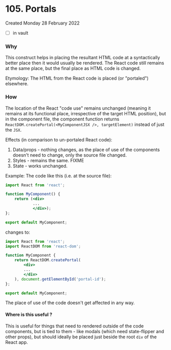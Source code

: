 # 105. Portals
Created Monday 28 February 2022
- [ ] in vault

### Why
This construct helps in placing the resultant HTML code at a syntactically better place then it would usually be rendered. The React code still remains at the same place, but the final place as HTML code is changed.

Etymology: The HTML from the React code is placed (or "portaled") elsewhere.


### How
The location of the React "code use" remains unchanged (meaning it remains at its functional place, irrespective of the target HTML position), but in the component file, the component function returns `ReactDOM.createPortal(<MyComponentJSX />, targetElement)` instead of just the `JSX`.


Effects (in comparison to un-portaled React code):
1. Data/props - nothing changes, as the place of use of the components doesn't need to change, only the source file changed.
2. Styles - remains the same. FIXME
3. State - works unchanged.

Example:
The code like this (i.e. at the source file):
```jsx
import React from 'react';

function MyComponent() {
	return (<div>
			...
			</div>);
};

export default MyComponent;
```
changes to:
```jsx
import React from 'react';
import ReactDOM from 'react-dom';

function MyComponent {
	return ReactDOM.createPortal(
		<div>
		...
		</div>
	), document.getElementById('portal-id');
};

export default MyComponent;
```

The place of use of the code doesn't get affected in any way.


#### Where is this useful ?
This is useful for things that need to rendered outside of the code components, but is tied to them - like modals (which need state-flipper and other props), but should ideally be placed just beside the root `div` of the React app.